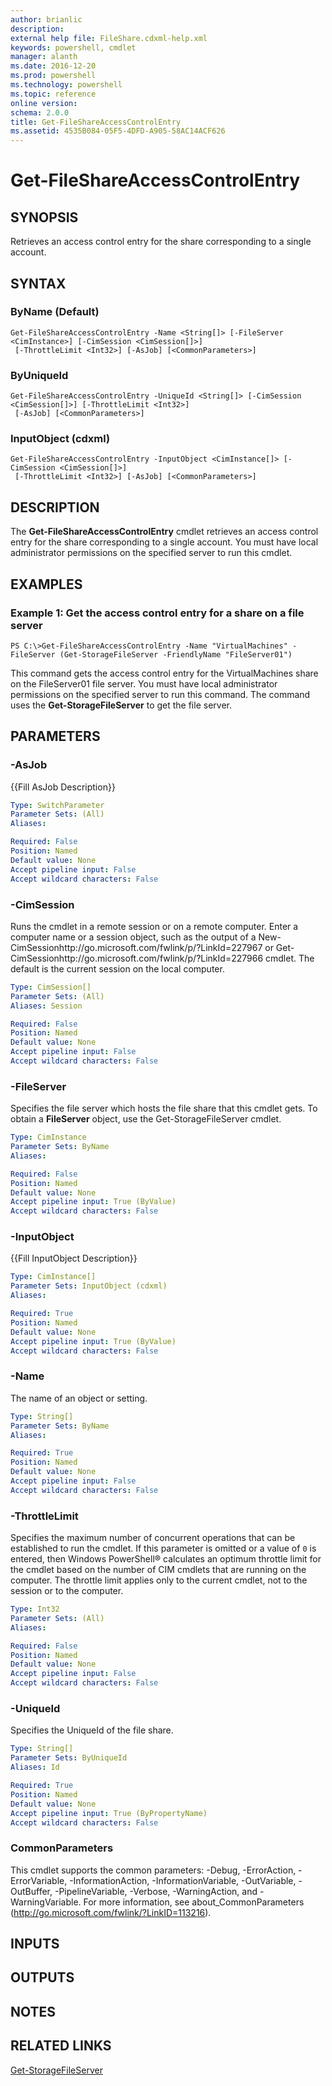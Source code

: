 ```yaml
---
author: brianlic
description: 
external help file: FileShare.cdxml-help.xml
keywords: powershell, cmdlet
manager: alanth
ms.date: 2016-12-20
ms.prod: powershell
ms.technology: powershell
ms.topic: reference
online version: 
schema: 2.0.0
title: Get-FileShareAccessControlEntry
ms.assetid: 4535B084-05F5-4DFD-A905-58AC14ACF626
---
```


# Get-FileShareAccessControlEntry

## SYNOPSIS
Retrieves an access control entry for the share corresponding to a single account.

## SYNTAX

### ByName (Default)
```
Get-FileShareAccessControlEntry -Name <String[]> [-FileServer <CimInstance>] [-CimSession <CimSession[]>]
 [-ThrottleLimit <Int32>] [-AsJob] [<CommonParameters>]
```

### ByUniqueId
```
Get-FileShareAccessControlEntry -UniqueId <String[]> [-CimSession <CimSession[]>] [-ThrottleLimit <Int32>]
 [-AsJob] [<CommonParameters>]
```

### InputObject (cdxml)
```
Get-FileShareAccessControlEntry -InputObject <CimInstance[]> [-CimSession <CimSession[]>]
 [-ThrottleLimit <Int32>] [-AsJob] [<CommonParameters>]
```

## DESCRIPTION
The **Get-FileShareAccessControlEntry** cmdlet retrieves an access control entry for the share corresponding to a single account.
You must have local administrator permissions on the specified server to run this cmdlet.

## EXAMPLES

### Example 1: Get the access control entry for a share on a file server
```
PS C:\>Get-FileShareAccessControlEntry -Name "VirtualMachines" -FileServer (Get-StorageFileServer -FriendlyName "FileServer01")
```

This command gets the access control entry for the VirtualMachines share on the FileServer01 file server.
You must have local administrator permissions on the specified server to run this command.
The command uses the **Get-StorageFileServer** to get the file server.

## PARAMETERS

### -AsJob
{{Fill AsJob Description}}

```yaml
Type: SwitchParameter
Parameter Sets: (All)
Aliases: 

Required: False
Position: Named
Default value: None
Accept pipeline input: False
Accept wildcard characters: False
```

### -CimSession
Runs the cmdlet in a remote session or on a remote computer.
Enter a computer name or a session object, such as the output of a New-CimSessionhttp://go.microsoft.com/fwlink/p/?LinkId=227967 or Get-CimSessionhttp://go.microsoft.com/fwlink/p/?LinkId=227966 cmdlet.
The default is the current session on the local computer.

```yaml
Type: CimSession[]
Parameter Sets: (All)
Aliases: Session

Required: False
Position: Named
Default value: None
Accept pipeline input: False
Accept wildcard characters: False
```

### -FileServer
Specifies the file server which hosts the file share that this cmdlet gets.
To obtain a **FileServer** object, use the Get-StorageFileServer cmdlet.

```yaml
Type: CimInstance
Parameter Sets: ByName
Aliases: 

Required: False
Position: Named
Default value: None
Accept pipeline input: True (ByValue)
Accept wildcard characters: False
```

### -InputObject
{{Fill InputObject Description}}

```yaml
Type: CimInstance[]
Parameter Sets: InputObject (cdxml)
Aliases: 

Required: True
Position: Named
Default value: None
Accept pipeline input: True (ByValue)
Accept wildcard characters: False
```

### -Name
The name of an object or setting.

```yaml
Type: String[]
Parameter Sets: ByName
Aliases: 

Required: True
Position: Named
Default value: None
Accept pipeline input: False
Accept wildcard characters: False
```

### -ThrottleLimit
Specifies the maximum number of concurrent operations that can be established to run the cmdlet.
If this parameter is omitted or a value of `0` is entered, then Windows PowerShell® calculates an optimum throttle limit for the cmdlet based on the number of CIM cmdlets that are running on the computer.
The throttle limit applies only to the current cmdlet, not to the session or to the computer.

```yaml
Type: Int32
Parameter Sets: (All)
Aliases: 

Required: False
Position: Named
Default value: None
Accept pipeline input: False
Accept wildcard characters: False
```

### -UniqueId
Specifies the UniqueId of the file share.

```yaml
Type: String[]
Parameter Sets: ByUniqueId
Aliases: Id

Required: True
Position: Named
Default value: None
Accept pipeline input: True (ByPropertyName)
Accept wildcard characters: False
```

### CommonParameters
This cmdlet supports the common parameters: -Debug, -ErrorAction, -ErrorVariable, -InformationAction, -InformationVariable, -OutVariable, -OutBuffer, -PipelineVariable, -Verbose, -WarningAction, and -WarningVariable. For more information, see about_CommonParameters (http://go.microsoft.com/fwlink/?LinkID=113216).

## INPUTS

## OUTPUTS

## NOTES

## RELATED LINKS

[Get-StorageFileServer](./Get-StorageFileServer.md)

